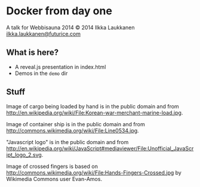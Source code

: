 Docker from day one
===================

A talk for Webbisauna 2014
© 2014 Ilkka Laukkanen <ilkka.laukkanen@futurice.com>

What is here?
-------------

- A reveal.js presentation in index.html
- Demos in the `demo` dir

Stuff
-----

Image of cargo being loaded by hand is in the public domain and from http://en.wikipedia.org/wiki/File:Korean-war-merchant-marine-load.jpg.

Image of container ship is in the public domain and from http://commons.wikimedia.org/wiki/File:Line0534.jpg.

"Javascript logo" is in the public domain and from http://en.wikipedia.org/wiki/JavaScript#mediaviewer/File:Unofficial_JavaScript_logo_2.svg.

Image of crossed fingers is based on http://commons.wikimedia.org/wiki/File:Hands-Fingers-Crossed.jpg by Wikimedia Commons user Evan-Amos.
